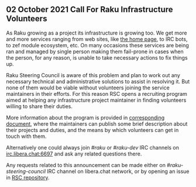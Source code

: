 02 October 2021 Call For Raku Infrastructure Volunteers
-------------------------------------------------------

As Raku growing as a project its infrastructure is growing too. We get more and
more services ranging from web sites, like [the home page](https://raku.org), to
IRC bots, to zef module ecosystem, etc. On many occasions these services are
being ran and managed by single person making them fail-prone in cases when the
person, for any reason, is unable to take necessary actions to fix things up.

Raku Steering Council is aware of this problem and plan to work out any
necessary technical and administrative solutions to assist in resolving it. But
none of them would be viable without volunteers joining the service maintainers
in their efforts. For this reason RSC opens a recruiting program aimed at
helping any infrastructure project maintainer in finding volunteers willing to
share their duties.

More information about the program is provided in [corresponding
document](../papers/Infrastructure_Project_Contact_List.md), where the maintainers
can publish some brief description about their projects and duties, and the
means by which volunteers can get in touch with them.

Alternatively one could always join _#raku_ or _#raku-dev_ IRC channels on
[irc.libera.chat:6697](https://libera.chat/) and ask any related questions
there.

Any requests related to this announcement can be made either on
_#raku-steering-council_ IRC channel on libera.chat network, or by opening an
issue in [RSC repository](https://github.com/Raku/Raku-Steering-Council/issues).
